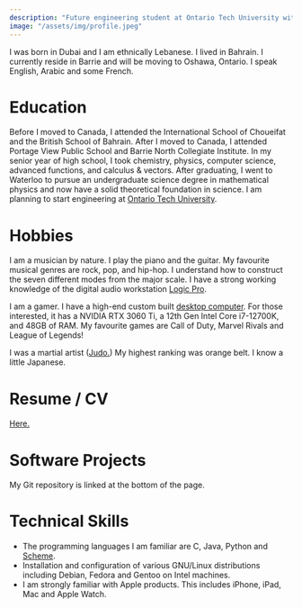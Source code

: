 ```yaml
---
description: "Future engineering student at Ontario Tech University with interests in music and gaming."
image: "/assets/img/profile.jpeg"
---
```

I was born in Dubai and I am ethnically Lebanese. I lived in Bahrain. I currently reside in Barrie and will be moving to Oshawa, Ontario. I speak English, Arabic and some French.
# Education
Before I moved to Canada, I attended the International School of Choueifat and the British School of Bahrain. After I moved to Canada, I attended Portage View Public School and Barrie North Collegiate Institute. In my senior year of high school, I took chemistry, physics, computer science, advanced functions, and calculus & vectors. After graduating, I went to Waterloo to pursue an undergraduate science degree in mathematical physics and now have a solid theoretical foundation in science. I am planning to start engineering at [Ontario Tech University](https://ontariotechu.ca).
# Hobbies
I am a musician by nature. I play the piano and the guitar. My favourite musical genres are rock, pop, and hip-hop. I understand how to construct the seven different modes from the major scale. I have a strong working knowledge of the digital audio workstation [Logic Pro](https://www.apple.com/ca/logic-pro/). 

I am a gamer. I have a high-end custom built [desktop computer](/assets/img/computer.JPG). For those interested, it has a NVIDIA RTX 3060 Ti, a 12th Gen Intel Core i7-12700K, and 48GB of RAM. My favourite games are Call of Duty, Marvel Rivals and League of Legends! 

I was a martial artist ([Judo.](https://en.wikipedia.org/wiki/Judo)) My highest ranking was orange belt. I know a little Japanese.
# Resume / CV
[Here.](/assets/resume_public.pdf)
# Software Projects
My Git repository is linked at the bottom of the page. <!-- TODO -->
# Technical Skills
- The programming languages I am familiar are C, Java, Python and [Scheme](https://www.scheme.org).  
- Installation and configuration of various GNU/Linux distributions including Debian, Fedora and Gentoo on Intel machines.
- I am strongly familiar with Apple products. This includes iPhone, iPad, Mac and Apple Watch.
